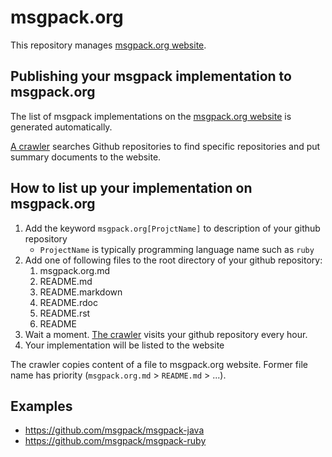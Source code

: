 # msgpack.org

This repository manages [msgpack.org website](http://msgpack.org/).

## Publishing your msgpack implementation to msgpack.org

The list of msgpack implementations on the [msgpack.org website](http://msgpack.org/) is generated automatically.

[A crawler](https://github.com/msgpack/website/blob/master/update-index.rb) searches Github repositories
to find specific repositories and put summary documents to the website.

## How to list up your implementation on msgpack.org

1. Add the keyword ```msgpack.org[ProjctName]``` to description of your github repository
    * ```ProjectName``` is typically programming language name such as ```ruby```
2. Add one of following files to the root directory of your github repository:
    1. msgpack.org.md
    2. README.md
    3. README.markdown
    4. README.rdoc
    5. README.rst
    6. README
3. Wait a moment. [The crawler](https://github.com/msgpack/website/blob/master/update-index.rb) visits your github repository every hour.
4. Your implementation will be listed to the website

The crawler copies content of a file to msgpack.org website. Former file name has priority (```msgpack.org.md``` > ```README.md``` > ...).

## Examples

* https://github.com/msgpack/msgpack-java
* https://github.com/msgpack/msgpack-ruby

